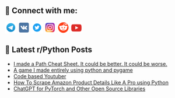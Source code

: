 ## 🔎 Connect with me:
[<img src="https://github.com/bullbesh/bullbesh/blob/main/images/Telegram.png" width="32" height="32" />](https://t.me/bullbesh)
[<img src="https://github.com/bullbesh/bullbesh/blob/main/images/VK.png" width="32" height="32" />](https://vk.com/bullbesh)
[<img src="https://github.com/bullbesh/bullbesh/blob/main/images/Twitter.png" width="32" height="32" />](https://twitter.com/bullbesh1)
[<img src="https://github.com/bullbesh/bullbesh/blob/main/images/Instagram.png" width="32" height="32" />](https://www.instagram.com/bullbesh)
[<img src="https://github.com/bullbesh/bullbesh/blob/main/images/Reddit.png" width="32" height="32" />](https://www.reddit.com/user/bullbesh)
[<img src="https://github.com/bullbesh/bullbesh/blob/main/images/YouTube.png" width="32" height="32" />](https://www.youtube.com/channel/UCtfjRs6uzgq5mfm8S06WTcg)

## 📕 Latest r/Python Posts
<!-- BLOG-POST-LIST:START -->
- [I made a Path Cheat Sheet. It could be better. It could be worse.](https://www.reddit.com/r/Python/comments/12ta44k/i_made_a_path_cheat_sheet_it_could_be_better_it/)
- [A game I made entirely using python and pygame](https://www.reddit.com/r/Python/comments/12t9lab/a_game_i_made_entirely_using_python_and_pygame/)
- [Code based Youtuber](https://www.reddit.com/r/Python/comments/12t9dsf/code_based_youtuber/)
- [How To Scrape Amazon Product Details Like A Pro using Python](https://www.reddit.com/r/Python/comments/12t91rn/how_to_scrape_amazon_product_details_like_a_pro/)
- [ChatGPT for PyTorch and Other Open Source Libraries](https://www.reddit.com/r/Python/comments/12t8shv/chatgpt_for_pytorch_and_other_open_source/)
<!-- BLOG-POST-LIST:END -->
